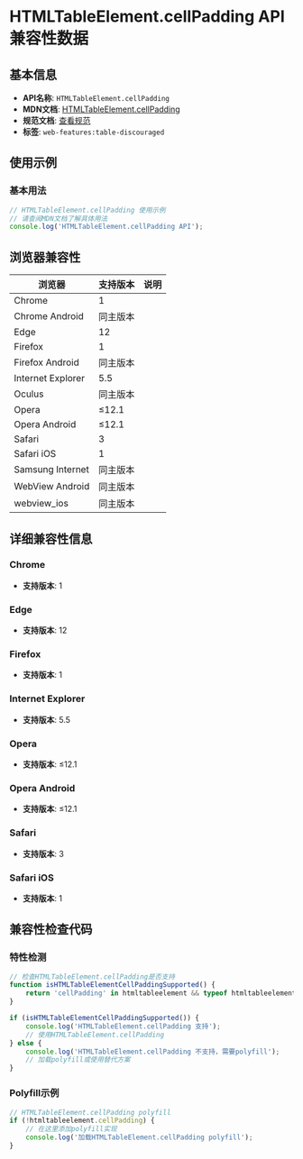 # HTMLTableElement.cellPadding API 兼容性数据

## 基本信息

- **API名称**: `HTMLTableElement.cellPadding`
- **MDN文档**: [HTMLTableElement.cellPadding](https://developer.mozilla.org/docs/Web/API/HTMLTableElement/cellPadding)
- **规范文档**: [查看规范](https://html.spec.whatwg.org/multipage/obsolete.html#dom-table-cellpadding)
- **标签**: `web-features:table-discouraged`

## 使用示例

### 基本用法

```javascript
// HTMLTableElement.cellPadding 使用示例
// 请查阅MDN文档了解具体用法
console.log('HTMLTableElement.cellPadding API');
```

## 浏览器兼容性

| 浏览器 | 支持版本 | 说明 |
|--------|----------|------|
| Chrome | 1 |  |
| Chrome Android | 同主版本 |  |
| Edge | 12 |  |
| Firefox | 1 |  |
| Firefox Android | 同主版本 |  |
| Internet Explorer | 5.5 |  |
| Oculus | 同主版本 |  |
| Opera | ≤12.1 |  |
| Opera Android | ≤12.1 |  |
| Safari | 3 |  |
| Safari iOS | 1 |  |
| Samsung Internet | 同主版本 |  |
| WebView Android | 同主版本 |  |
| webview_ios | 同主版本 |  |

## 详细兼容性信息

### Chrome

- **支持版本**: 1

### Edge

- **支持版本**: 12

### Firefox

- **支持版本**: 1

### Internet Explorer

- **支持版本**: 5.5

### Opera

- **支持版本**: ≤12.1

### Opera Android

- **支持版本**: ≤12.1

### Safari

- **支持版本**: 3

### Safari iOS

- **支持版本**: 1

## 兼容性检查代码

### 特性检测

```javascript
// 检查HTMLTableElement.cellPadding是否支持
function isHTMLTableElementCellPaddingSupported() {
    return 'cellPadding' in htmltableelement && typeof htmltableelement.cellPadding === 'function';
}

if (isHTMLTableElementCellPaddingSupported()) {
    console.log('HTMLTableElement.cellPadding 支持');
    // 使用HTMLTableElement.cellPadding
} else {
    console.log('HTMLTableElement.cellPadding 不支持，需要polyfill');
    // 加载polyfill或使用替代方案
}
```

### Polyfill示例

```javascript
// HTMLTableElement.cellPadding polyfill
if (!htmltableelement.cellPadding) {
    // 在这里添加polyfill实现
    console.log('加载HTMLTableElement.cellPadding polyfill');
}
```

